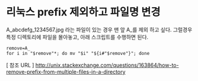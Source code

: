 # 리눅스 prefix 제외하고 파일명 변경



A_abcdefg_1234567.jpg 라는 파일이 있는 경우 맨 앞 A_를 제외 하고 싶다. 그럴경우 특정 디렉토리에 파일을 몰아놓고, 아래 스크립트를 수행하면 된다.

```shell
remove=A_
for i in "$remove"*; do mv "$i" "${i#"$remove"}"; done
```



[ 참조 URL ] http://unix.stackexchange.com/questions/163864/how-to-remove-prefix-from-multiple-files-in-a-directory

